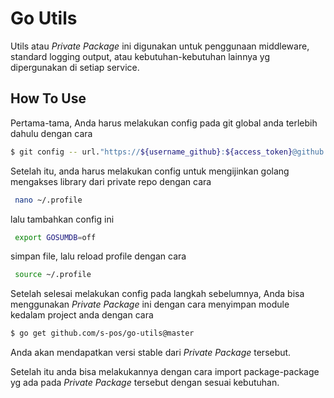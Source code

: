 # Go Utils

Utils atau _Private Package_ ini digunakan untuk penggunaan middleware, standard logging output, atau kebutuhan-kebutuhan lainnya yg dipergunakan di setiap service.

## How To Use
Pertama-tama, Anda harus melakukan config pada git global anda terlebih dahulu dengan cara
```bash
$ git config -- url."https://${username_github}:${access_token}@github.com".insteadOf "https://github.com"
```

Setelah itu, anda harus melakukan config untuk mengijinkan golang mengakses library dari private repo dengan cara
```bash
 nano ~/.profile
```
lalu tambahkan config ini
```bash
 export GOSUMDB=off
```
simpan file, lalu reload profile dengan cara
```bash
 source ~/.profile
```

Setelah selesai melakukan config pada langkah sebelumnya, Anda bisa menggunakan _Private Package_ ini dengan cara menyimpan module kedalam project anda dengan cara
```bash
$ go get github.com/s-pos/go-utils@master
```

Anda akan mendapatkan versi stable dari _Private Package_ tersebut.

Setelah itu anda bisa melakukannya dengan cara import package-package yg ada pada _Private Package_ tersebut dengan sesuai kebutuhan.